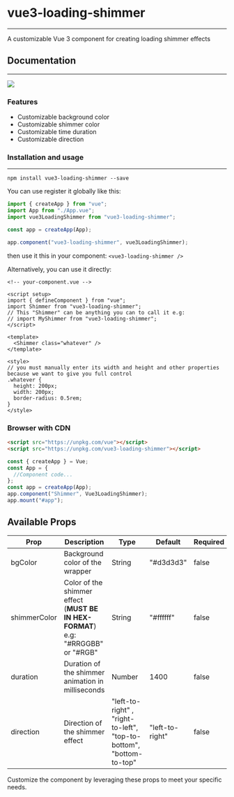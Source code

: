 # vue3-loading-shimmer

---

A customizable Vue 3 component for creating loading shimmer effects

## Documentation

---

![](https://res.cloudinary.com/abeydev/image/upload/v1702859764/npm-packages/xtosiujpnki95cevsflg.gif)

### Features

- Customizable background color
- Customizable shimmer color
- Customizable time duration
- Customizable direction

<!-- ### Demo

You can try out the demo here: [https://vue3-loading-shimmer.netlify.app/demo](https://vue3-loading-shimmer.netlify.app/demo/) -->

### Installation and usage

---

```
npm install vue3-loading-shimmer --save
```

You can use register it globally like this:

```javascript
import { createApp } from "vue";
import App from "./App.vue";
import vue3LoadingShimmer from "vue3-loading-shimmer";

const app = createApp(App);

app.component("vue3-loading-shimmer", vue3LoadingShimmer);
```

then use it this in your component:
`<vue3-loading-shimmer />`

Alternatively, you can use it directly:

```vue
<!-- your-component.vue -->

<script setup>
import { defineComponent } from "vue";
import Shimmer from "vue3-loading-shimmer";
// This "Shimmer" can be anything you can to call it e.g:
// import MyShimmer from "vue3-loading-shimmer";
</script>

<template>
  <Shimmer class="whatever" />
</template>

<style>
// you must manually enter its width and height and other properties because we want to give you full control
.whatever {
  height: 200px;
  width: 200px;
  border-radius: 0.5rem;
}
</style>
```

### Browser with CDN

```html
<script src="https://unpkg.com/vue"></script>
<script src="https://unpkg.com/vue3-loading-shimmer"></script>
```

```javascript
const { createApp } = Vue;
const App = {
  //Component code...
};
const app = createApp(App);
app.component("Shimmer", Vue3LoadingShimmer);
app.mount("#app");
```

## Available Props

| Prop         | Description                                                                      | Type                                                                | Default         | Required |
| ------------ | -------------------------------------------------------------------------------- | ------------------------------------------------------------------- | --------------- | -------- |
| bgColor      | Background color of the wrapper                                                  | String                                                              | "#d3d3d3"       | false    |
| shimmerColor | Color of the shimmer effect (**MUST BE IN HEX-FORMAT**) e.g: "#RRGGBB" or "#RGB" | String                                                              | "#ffffff"       | false    |
| duration     | Duration of the shimmer animation in milliseconds                                | Number                                                              | 1400            | false    |
| direction    | Direction of the shimmer effect                                                  | "left-to-right" , "right-to-left", "top-to-bottom", "bottom-to-top" | "left-to-right" | false    |

Customize the component by leveraging these props to meet your specific needs.
